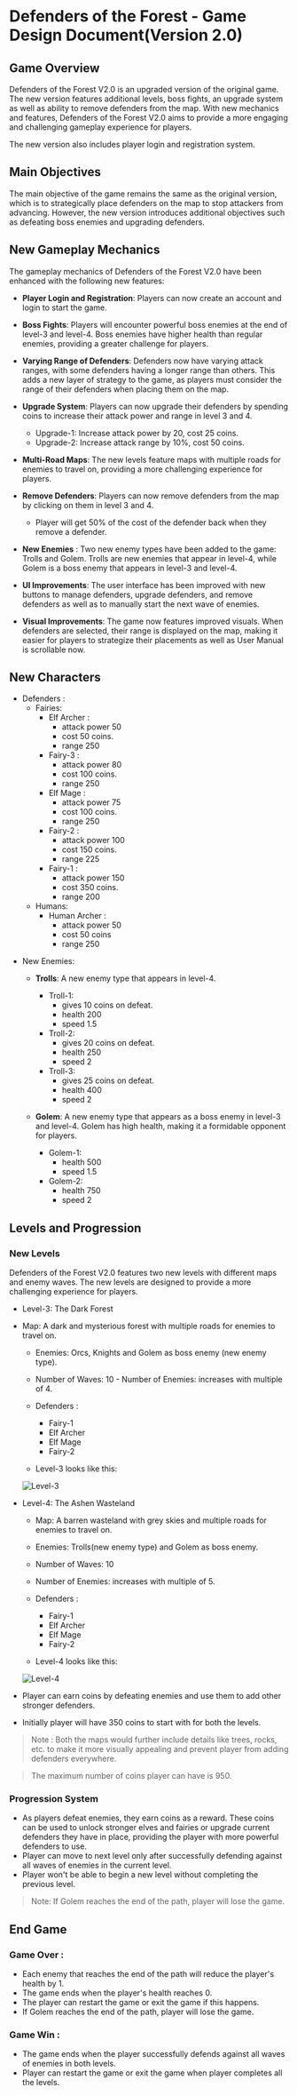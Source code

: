 # Defenders of the Forest - Game Design Document(Version 2.0)

## Game Overview

Defenders of the Forest V2.0 is an upgraded version of the original game. The new version features additional levels, boss fights, an upgrade system as well as ability to remove defenders from the map. With new mechanics and features, Defenders of the Forest V2.0 aims to provide a more engaging and challenging gameplay experience for players.

The new version also includes player login and registration system.

## Main Objectives

The main objective of the game remains the same as the original version, which is to strategically place defenders on the map to stop attackers from advancing. However, the new version introduces additional objectives such as defeating boss enemies and upgrading defenders.

## New Gameplay Mechanics

The gameplay mechanics of Defenders of the Forest V2.0 have been enhanced with the following new features:

- **Player Login and Registration**: Players can now create an account and login to start the game.

- **Boss Fights**: Players will encounter powerful boss enemies at the end of level-3 and level-4. Boss enemies have higher health than regular enemies, providing a greater challenge for players.

- **Varying Range of Defenders**: Defenders now have varying attack ranges, with some defenders having a longer range than others. This adds a new layer of strategy to the game, as players must consider the range of their defenders when placing them on the map.

- **Upgrade System**: Players can now upgrade their defenders by spending coins to increase their attack power and range in level 3 and 4.

  - Upgrade-1: Increase attack power by 20, cost 25 coins.
  - Upgrade-2: Increase attack range by 10%, cost 50 coins.

- **Multi-Road Maps**: The new levels feature maps with multiple roads for enemies to travel on, providing a more challenging experience for players.

- **Remove Defenders**: Players can now remove defenders from the map by clicking on them in level 3 and 4.

  - Player will get 50% of the cost of the defender back when they remove a defender.

- **New Enemies** : Two new enemy types have been added to the game: Trolls and Golem. Trolls are new enemies that appear in level-4, while Golem is a boss enemy that appears in level-3 and level-4.

- **UI Improvements**: The user interface has been improved with new buttons to manage defenders, upgrade defenders, and remove defenders as well as to manually start the next wave of enemies.

- **Visual Improvements**: The game now features improved visuals. When defenders are selected, their range is displayed on the map, making it easier for players to strategize their placements as well as User Manual is scrollable now.

## New Characters

- Defenders :
  - Fairies:
    - Elf Archer :
      - attack power 50
      - cost 50 coins.
      - range 250
    - Fairy-3 :
      - attack power 80
      - cost 100 coins.
      - range 250
    - Elf Mage :
      - attack power 75
      - cost 100 coins.
      - range 250
    - Fairy-2 :
      - attack power 100
      - cost 150 coins.
      - range 225
    - Fairy-1 :
      - attack power 150
      - cost 350 coins.
      - range 200
  - Humans:
    - Human Archer :
      - attack power 50
      - cost 50 coins
      - range 250

<div style="page-break-after: always;"></div>

- New Enemies:

  - **Trolls**: A new enemy type that appears in level-4.

    - Troll-1:
      - gives 10 coins on defeat.
      - health 200
      - speed 1.5
    - Troll-2:
      - gives 20 coins on defeat.
      - health 250
      - speed 2
    - Troll-3:
      - gives 25 coins on defeat.
      - health 400
      - speed 2

  - **Golem**: A new enemy type that appears as a boss enemy in level-3 and level-4. Golem has high health, making it a formidable opponent for players.
    - Golem-1:
      - health 500
      - speed 1.5
    - Golem-2:
      - health 750
      - speed 2

## Levels and Progression

### New Levels

Defenders of the Forest V2.0 features two new levels with different maps and enemy waves. The new levels are designed to provide a more challenging experience for players.

- Level-3: The Dark Forest 
- Map: A dark and mysterious forest with multiple roads for enemies to travel on.
  - Enemies: Orcs, Knights and Golem as boss enemy (new enemy type). 
  - Number of Waves: 10 - Number of Enemies: increases with multiple of 4. 
  - Defenders : 
    - Fairy-1
    - Elf Archer 
    - Elf Mage 
    - Fairy-2

  - Level-3 looks like this:

  ![Level-3](../assets/gameMap/rawDraft3.png)

- Level-4: The Ashen Wasteland 
  - Map: A barren wasteland with grey skies and multiple roads for enemies to travel on. 
  - Enemies: Trolls(new enemy type) and Golem as boss enemy. 
  - Number of Waves: 10 
  - Number of Enemies: increases with multiple of 5. 
  - Defenders : 
    - Fairy-1
    - Elf Archer 
    - Elf Mage 
    - Fairy-2

  - Level-4 looks like this:

  ![Level-4](../assets/gameMap/rawDraft4.png)

- Player can earn coins by defeating enemies and use them to add other stronger defenders.
- Initially player will have 350 coins to start with for both the levels.

> Note : Both the maps would further include details like trees, rocks, etc. to make it more visually appealing and prevent player from adding defenders everywhere.

> The maximum number of coins player can have is 950.

### Progression System

- As players defeat enemies, they earn coins as a reward. These coins can be used to unlock stronger elves and fairies or upgrade current defenders they have in place, providing the player with more powerful defenders to use.
- Player can move to next level only after successfully defending against all waves of enemies in the current level.
- Player won't be able to begin a new level without completing the previous level.

> Note: If Golem reaches the end of the path, player will lose the game.

## End Game

### Game Over :

- Each enemy that reaches the end of the path will reduce the player's health by 1.
- The game ends when the player's health reaches 0.
- The player can restart the game or exit the game if this happens.
- If Golem reaches the end of the path, player will lose the game.

### Game Win :

- The game ends when the player successfully defends against all waves of enemies in both levels.
- Player can restart the game or exit the game when player completes all the levels.
